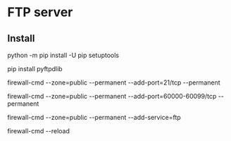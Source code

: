 # FTP server

## Install

python -m pip install -U pip setuptools

pip install pyftpdlib

firewall-cmd --zone=public --permanent --add-port=21/tcp --permanent

firewall-cmd --zone=public --permanent --add-port=60000-60099/tcp --permanent

firewall-cmd --zone=public --permanent --add-service=ftp

firewall-cmd --reload